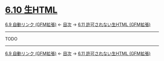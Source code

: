 # [6.10 生HTML](https://higuma.github.io/github-flabored-markdown/#raw-html)

[6.9 自動リンク (GFM拡張)](autolinks-extension.md)
← [目次](index.md) →
[6.11 許可されない生HTML (GFM拡張)](disallowed-raw-html-extension.md)

------------------------------------------------------------------------

TODO

------------------------------------------------------------------------

[6.9 自動リンク (GFM拡張)](autolinks-extension.md)
← [目次](index.md) →
[6.11 許可されない生HTML (GFM拡張)](disallowed-raw-html-extension.md)
